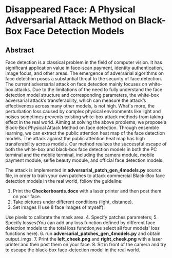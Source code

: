 

# Disappeared Face: A Physical Adversarial Attack Method on Black-Box Face Detection Models

## Abstract 

Face detection is a classical problem in the field of computer vision. It has significant application value in face-scan payment, identity authentication, image focus, and other areas. The emergence of adversarial algorithms on face detection poses a substantial threat to the security of face detection. The current adversarial attack on face detection mainly focuses on white-box attacks. Due to the limitations of the need to fully understand the face detection model structure and corresponding parameters, the white-box adversarial attack’s transferability, which can measure the attack’s effectiveness across many other models, is not high. What's more, the perturbation loss caused by complex physical environments like light and noises sometimes prevents existing white-box attack methods from taking effect in the real world. Aiming at solving the above problems, we propose a Black-Box Physical Attack Method on face detection. Through ensemble learning, we can extract the public attention heat map of the face detection models. The attack against the public attention heat map has high transferability across models. Our method realizes the successful escape of both the white-box and black-box face detection models in both the PC terminal and the mobile terminal, including the camera module, mobile payment module, selfie beauty module, and official face detection models.



The attack is implemented in **adversarial_patch_gen_4models.py** source file, in order to train your own patches to attack commercial Black-Box face detection models in the real world, follow the guideline:
1. Print the **Checkerboards.docx** with a laser printer and then post them on your face.
2. Take pictures under different conditions (light, distance).
3. Set images (I use 8 face images of myself):

Use pixels to calibrate the mask area.
4. Specify patches parameters;
5. Specify losses(You can add any loss function defined by different face detection models to the total loss function,we select all four models' loss functions here).
6. run **adversarial_patches_gen_4models.py** and obtain output_imgs.
7. Print the **left_cheek.png** and **right_cheek.png** with a laser printer  and then post them on your face.
8. Sit in front of the camera and try to escape the black-box face-detection model in the real world.


